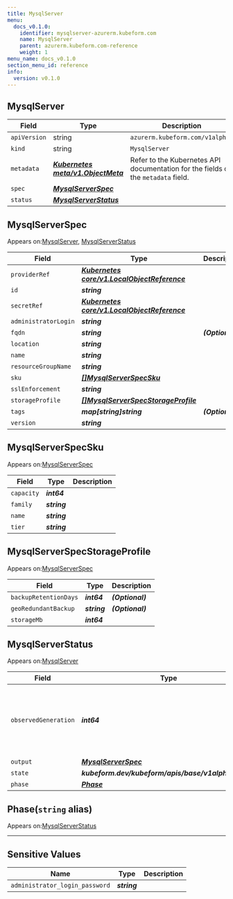 ```yaml
---
title: MysqlServer
menu:
  docs_v0.1.0:
    identifier: mysqlserver-azurerm.kubeform.com
    name: MysqlServer
    parent: azurerm.kubeform.com-reference
    weight: 1
menu_name: docs_v0.1.0
section_menu_id: reference
info:
  version: v0.1.0
---
```


## MysqlServer
| Field | Type | Description |
| ------ | ----- | ----------- |
| `apiVersion` | string | `azurerm.kubeform.com/v1alpha1` |
|    `kind` | string | `MysqlServer` |
| `metadata` | ***[Kubernetes meta/v1.ObjectMeta](https://kubernetes.io/docs/reference/generated/kubernetes-api/v1.13/#objectmeta-v1-meta)***|Refer to the Kubernetes API documentation for the fields of the `metadata` field.|
| `spec` | ***[MysqlServerSpec](#mysqlserverspec)***||
| `status` | ***[MysqlServerStatus](#mysqlserverstatus)***||
## MysqlServerSpec

Appears on:[MysqlServer](#mysqlserver), [MysqlServerStatus](#mysqlserverstatus)

| Field | Type | Description |
| ------ | ----- | ----------- |
| `providerRef` | ***[Kubernetes core/v1.LocalObjectReference](https://kubernetes.io/docs/reference/generated/kubernetes-api/v1.13/#localobjectreference-v1-core)***||
| `id` | ***string***||
| `secretRef` | ***[Kubernetes core/v1.LocalObjectReference](https://kubernetes.io/docs/reference/generated/kubernetes-api/v1.13/#localobjectreference-v1-core)***||
| `administratorLogin` | ***string***||
| `fqdn` | ***string***| ***(Optional)*** |
| `location` | ***string***||
| `name` | ***string***||
| `resourceGroupName` | ***string***||
| `sku` | ***[[]MysqlServerSpecSku](#mysqlserverspecsku)***||
| `sslEnforcement` | ***string***||
| `storageProfile` | ***[[]MysqlServerSpecStorageProfile](#mysqlserverspecstorageprofile)***||
| `tags` | ***map[string]string***| ***(Optional)*** |
| `version` | ***string***||
## MysqlServerSpecSku

Appears on:[MysqlServerSpec](#mysqlserverspec)

| Field | Type | Description |
| ------ | ----- | ----------- |
| `capacity` | ***int64***||
| `family` | ***string***||
| `name` | ***string***||
| `tier` | ***string***||
## MysqlServerSpecStorageProfile

Appears on:[MysqlServerSpec](#mysqlserverspec)

| Field | Type | Description |
| ------ | ----- | ----------- |
| `backupRetentionDays` | ***int64***| ***(Optional)*** |
| `geoRedundantBackup` | ***string***| ***(Optional)*** |
| `storageMb` | ***int64***||
## MysqlServerStatus

Appears on:[MysqlServer](#mysqlserver)

| Field | Type | Description |
| ------ | ----- | ----------- |
| `observedGeneration` | ***int64***| ***(Optional)*** Resource generation, which is updated on mutation by the API Server.|
| `output` | ***[MysqlServerSpec](#mysqlserverspec)***| ***(Optional)*** |
| `state` | ***kubeform.dev/kubeform/apis/base/v1alpha1.State***| ***(Optional)*** |
| `phase` | ***[Phase](#phase)***| ***(Optional)*** |
## Phase(`string` alias)

Appears on:[MysqlServerStatus](#mysqlserverstatus)

---
## Sensitive Values
| Name | Type | Description |
|------|------|-------------|
| `administrator_login_password` | ***string*** ||

